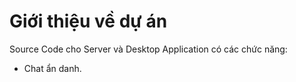 # Giới thiệu về dự án

Source Code cho Server và Desktop Application có các chức năng:
- Chat ẩn danh.

